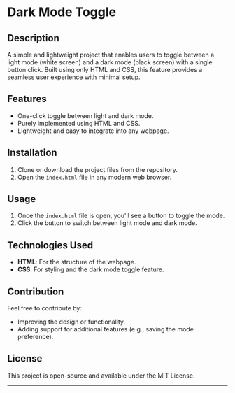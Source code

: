 # Dark Mode Toggle

## Description
A simple and lightweight project that enables users to toggle between a light mode (white screen) and a dark mode (black screen) with a single button click. Built using only HTML and CSS, this feature provides a seamless user experience with minimal setup.

## Features
- One-click toggle between light and dark mode.
- Purely implemented using HTML and CSS.
- Lightweight and easy to integrate into any webpage.

## Installation
1. Clone or download the project files from the repository.
2. Open the `index.html` file in any modern web browser.

## Usage
1. Once the `index.html` file is open, you'll see a button to toggle the mode.
2. Click the button to switch between light mode and dark mode.

## Technologies Used
- **HTML**: For the structure of the webpage.
- **CSS**: For styling and the dark mode toggle feature.

## Contribution
Feel free to contribute by:
- Improving the design or functionality.
- Adding support for additional features (e.g., saving the mode preference).

## License
This project is open-source and available under the MIT License.

---
